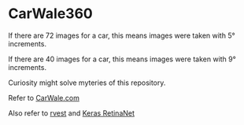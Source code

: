 # CarWale360

If there are 72 images for a car, this means images were taken with 5° increments.

If there are 40 images for a car, this means images were taken with 9° increments.

Curiosity might solve myteries of this repository.

Refer to [CarWale.com](https://www.carwale.com/)

Also refer to [rvest](https://github.com/hadley/rvest) and [Keras RetinaNet](https://github.com/fizyr/keras-retinanet)
